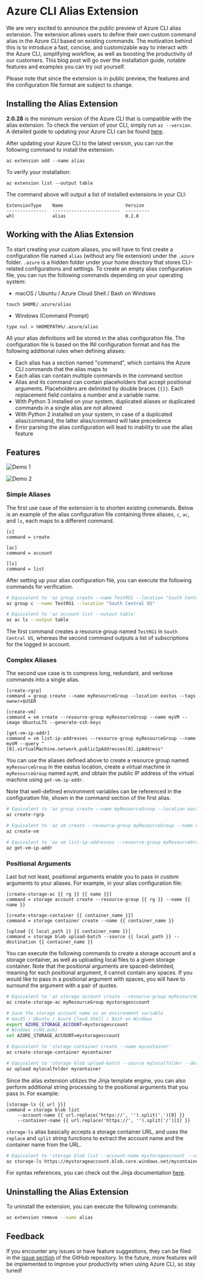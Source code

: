 # Azure CLI Alias Extension

We are very excited to announce the public preview of Azure CLI alias extension. The extension allows users to define their own custom command alias in the Azure CLI based on existing commands. The motivation behind this is to introduce a fast, concise, and customizable way to interact with the Azure CLI, simplifying workflow, as well as boosting the productivity of our customers. This blog post will go over the installation guide, notable features and examples you can try out yourself.

Please note that since the extension is in public preview, the features and the configuration file format are subject to change.

## Installing the Alias Extension
**2.0.28** is the minimum version of the Azure CLI that is compatible with the alias extension. To check the version of your CLI, simply run `az --version`. A detailed guide to updating your Azure CLI can be found [here](https://docs.microsoft.com/en-us/cli/azure/install-azure-cli?view=azure-cli-latest).

After updating your Azure CLI to the latest version, you can run the following command to install the extension:
```
az extension add --name alias
```

To verify your installation:
```
az extension list --output table
```

The command above will output a list of installed extensions in your CLI:
```
ExtensionType    Name                       Version
---------------  -------------------------  ---------
whl              alias                      0.2.0
```

## Working with the Alias Extension
To start creating your custom aliases, you will have to first create a configuration file named `alias` (without any file extension) under the `.azure` folder. `.azure` is a hidden folder under your home directory that stores CLI-related configurations and settings. To create an empty alias configuration file, you can run the following commands depending on your operating system:

- macOS / Ubuntu / Azure Cloud Shell / Bash on Windows
```
touch $HOME/.azure/alias
```
- Windows (Command Prompt)
```
type nul > %HOMEPATH%/.azure/alias
```

All your alias definitions will be stored in the alias configuration file. The configuration file is based on the INI configuration format and has the following additional rules when defining aliases:
- Each alias has a section named "command", which contains the Azure CLI commands that the alias maps to
- Each alias can contain multiple commands in the command section
- Alias and its command can contain placeholders that accept positional arguments. Placeholders are delimited by double braces `{{}}`. Each replacement field contains a number and a variable name.
- With Python 3 installed on your system, duplicated aliases or duplicated commands in a single alias are not allowed
- With Python 2 installed on your system, in case of a duplicated alias/command, the latter alias/command will take precedence
- Error parsing the alias configuration will lead to inability to use the alias feature

## Features

![Demo 1](demo-1.gif)

![Demo 2](demo-2.gif)

### Simple Aliases
The first use case of the extension is to shorten existing commands. Below is an example of the alias configuration file containing three aliases, `c`, `ac`, and `ls`, each maps to a different command.
```
[c]
command = create

[ac]
command = account

[ls]
command = list
```
After setting up your alias configuration file, you can execute the following commands for verification.
```bash
# Equivalent to 'az group create --name TestRG1 --location "South Central US"'
az group c --name TestRG1 --location "South Central US"

# Equivalent to 'az account list --output table'
az ac ls --output table
```
The first command creates a resource group named `TestRG1` in `South Central US`, whereas the second command outputs a list of subscriptions for the logged in account.

### Complex Aliases
The second use case is to compress long, redundant, and verbose commands into a single alias.
```
[create-rgrp]
command = group create --name myResourceGroup --location eastus --tags owner=$USER

[create-vm]
command = vm create --resource-group myResourceGroup --name myVM --image UbuntuLTS --generate-ssh-keys

[get-vm-ip-addr]
command = vm list-ip-addresses --resource-group myResourceGroup --name myVM --query "[0].virtualMachine.network.publicIpAddresses[0].ipAddress"
```
You can use the aliases defined above to create a resource group named `myResourceGroup` in the eastus location, create a virtual machine in `myResourceGroup` named `myVM`, and obtain the public IP address of the virtual machine using `get-vm-ip-addr`.

Note that well-defined environment variables can be referenced in the configuration file, shown in the command section of the first alias.

```bash
# Equivalent to 'az group create --name myResourceGroup --location eastus --tags owners=alice'
az create-rgrp

# Equivalent to 'az vm create --resource-group myResourceGroup --name myVM --image UbuntuLTS --generate-ssh-keys'
az create-vm

# Equivalent to 'az vm list-ip-addresses --resource-group myResourceGroup --name myVM --query "[0].virtualMachine.network.publicIpAddresses[0].ipAddress"'
az get-vm-ip-addr
```

### Positional Arguments

Last but not least, positional arguments enable you to pass in custom arguments to your aliases. For example, in your alias configuration file:

```
[create-storage-ac {{ rg }} {{ name }}]
command = storage account create --resource-group {{ rg }} --name {{ name }}

[create-storage-container {{ container_name }}]
command = storage container create --name {{ container_name }}

[upload {{ local_path }} {{ container_name }}]
command = storage blob upload-batch --source {{ local_path }} --destination {{ container_name }}
```
You can execute the following commands to create a storage account and a storage container, as well as uploading local files to a given storage container. Note that the positional arguments are spaced-delimited, meaning for each positional argument, it cannot contain any spaces. If you would like to pass in a positional argument with spaces, you will have to surround the argument with a pair of quotes.
```bash
# Equivalent to 'az storage account create --resource-group myResourceGroup --name mystoragesccount'
az create-storage-ac myResourceGroup mystoragesccount

# Save the storage account name as an environment variable
# macOS / Ubuntu / Azure Cloud Shell / Bash on Windows
export AZURE_STORAGE_ACCOUNT=mystoragesccount
# Windows (cmd.exe)
set AZURE_STORAGE_ACCOUNT=mystoragesccount

# Equivalent to 'storage container create --name mycontainer'
az create-storage-container mycontainer

# Equivalent to 'storage blob upload-batch --source mylocalfolder --destination mycontainer'
az upload mylocalfolder mycontainer
```

Since the alias extension utilizes the Jinja template engine, you can also perform additional string processing to the positional arguments that you pass in. For example:
```
[storage-ls {{ url }}]
command = storage blob list
    --account-name {{ url.replace('https://', '').split('.')[0] }}
    --container-name {{ url.replace('https://', '').split('/')[1] }}
```

`storage-ls` alias basically accepts a storage container URL, and uses the `replace` and `split` string functions to extract the account name and the container name from the URL.

```bash
# Equivalent to 'storage blob list --account-name mystorageaccount --container-name mycontainer'
az storage-ls https://mystorageaccount.blob.core.windows.net/mycontainer
```

For syntax references, you can check out the Jinja documentation [here](http://jinja.pocoo.org/docs/2.10/templates/).

## Uninstalling the Alias Extension
To uninstall the extension, you can execute the following commands:
```bash
az extension remove --name alias
```

## Feedback
If you encounter any issues or have feature suggestions, they can be filed in the [issue section](https://github.com/Azure/azure-cli-extensions/issues) of the GitHub repository. In the future, more features will be implemented to improve your productivity when using Azure CLI, so stay tuned!
